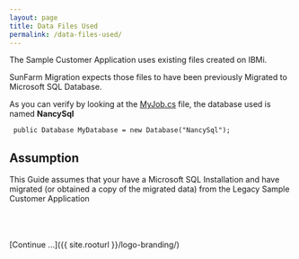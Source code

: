 ```yaml
---
layout: page
title: Data Files Used
permalink: /data-files-used/
---
```


The Sample Customer Application uses existing files created on IBMi.

SunFarm Migration expects those files to have been previously Migrated to Microsoft SQL Database.

As you can verify by looking at the [MyJob.cs](https://github.com/ASNA/SunFarm/blob/master/CustomerAppLogic/MyJob.cs) file, the database used is named **NancySql**


~~~   
 public Database MyDatabase = new Database("NancySql");
~~~

## Assumption
This Guide assumes that your have a Microsoft SQL Installation and have migrated (or obtained a copy of the migrated data) from the Legacy Sample Customer Application

<br>
<br>
<br>
[Continue ...]({{ site.rooturl }}/logo-branding/)
